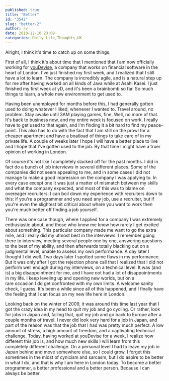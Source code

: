 ```yaml
---
published: true
title: "Better"
id: "3542"
slug: "better-2"
author: rv
date: 2010-12-10 23:09
categories: Daily Life,Thoughts,UK
---
```

Alright, I think it's time to catch up on some things.

First of all, I think it's about time that I mentioned that I am now officially working for <a href="http://www.youdevise.com/">youDevise</a>, a company that works on financial software in the heart of London. I've just finished my first week, and I realized that I still have a lot to learn. The company is incredibly agile, and is a natural step up for me after having worked on all kinds of Java while at Asahi Kasei. I just finished my first week at yD, and it's been a brainbomb so far. So much things to learn, a whole new environment to get used to.

Having been unemployed for months before this, I had generally gotten used to doing whatever I liked, whenever I wanted to. Travel around, no problem. Stay awake until 3AM playing games, fine. Well, no more of that. It's back to business now, and my entire week is focused on work. I really have to get used to that again, and I'm finding it a bit hard to find my peace-point. This also has to do with the fact that I am still on the prowl for a cheaper apartment and have a boatload of things to take care of in my private life. A couple of weeks later I hope I will have a better place to live and I hope that I've gotten used to the job. By that time I might have a truer opinion of working in London.

Of course it's not like I completely slacked off for the past months. I did in fact do a bunch of job interviews in several different places. Some of the companies did not seem appealing to me, and in some cases I did not manage to make a good impression on the company I was applying to. In every case except one it was just a matter of mismatch between my skills and what the company expected, and most of this was to blame on overeager recruiters. I can boil down my experience with recruiters down to this: if you're a programmer and you need any job, use a recruiter, but if you're even the slightest bit critical about where you want to work then you're much better off finding a job yourself.

There was one case though, where I applied for a company I was extremely enthusiastic about, and those who know me know how rarely I get excited about something. This particular company made me want to go the extra mile, and I really did my utmost best in the interviews. I remember going there to interview, meeting several people one by one, answering questions to the best of my ability, and then afterwards totally blacking out on a judgmental level, unable to assess my own performance. A day later I thought I did well. Two days later I spotted some flaws in my performance. But it was only after I got the rejection phone call that I realized that I did not perform well enough during my interviews, on a technical level. It was (and is) a big disappointment for me, and I have not had a lot of disappointments in my life. I keep leveling up and opening new worlds, but on a rare occasion I do get confronted with my own limits. A welcome sanity check, I guess. It's been a while since all of this happened, and I finally have the feeling that I can focus on my new life here in London.

Looking back on the winter of 2009, it was around this time last year that I got the crazy idea in my head to quit my job and go cycling. Or rather, look for jobs in Japan and, failing that, quit my job and go back to Europe after a couple months of travel. I never did look very hard for a job in Japan, and part of the reason was that the job that I had was pretty much perfect. A low amount of stress, a high amount of freedom, and a captivating technical challenge. Today, having worked at youDevise for a week, I realize how different this job is, and how much new skills I will learn from this completely different challenge. On a personal level I had to leave my job in Japan behind and move somewhere else, so I could grow. I forget this sometimes in the midst of cynicism and sarcasm, but I do aspire to be better in what I do, and that is why I am here in London today. To become a better programmer, a better professional and a better person. Because I can always be better.

&nbsp;

&nbsp;

&nbsp;